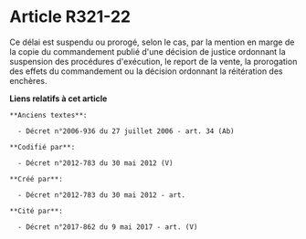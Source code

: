 # Article R321-22

Ce délai est suspendu ou prorogé, selon le cas, par la mention en marge de la copie du commandement publié d'une décision de
justice ordonnant la suspension des procédures d'exécution, le report de la vente, la prorogation des effets du commandement
ou la décision ordonnant la réitération des enchères.

**Liens relatifs à cet article**

	**Anciens textes**:

	  - Décret n°2006-936 du 27 juillet 2006 - art. 34 (Ab)

	**Codifié par**:

	  - Décret n°2012-783 du 30 mai 2012 (V)

	**Créé par**:

	  - Décret n°2012-783 du 30 mai 2012 - art.

	**Cité par**:

	  - Décret n°2017-862 du 9 mai 2017 - art. (V)
